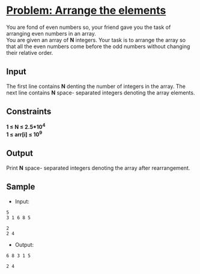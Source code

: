 # [Problem: Arrange the elements](https://my.newtonschool.co/playground/code/6bu9rz108yg1)

You are fond of even numbers so, your friend gave you the task of arranging even numbers in an array. <br>
You are given an array of **N** integers. Your task is to arrange the array so that all the even numbers come before the odd numbers without changing their relative order.

## Input

The first line contains **N** denting the number of integers in the array. The next line contains **N** space- separated integers denoting the array elements.

## Constraints

**1 ≤ N ≤ 2.5*10<sup>4</sup> <br>
1 ≤ arr[i] ≤ 10<sup>9</sup>**

## Output

Print **N** space- separated integers denoting the array after rearrangement.

## Sample

- Input:
```
5
3 1 6 8 5

2
2 4
```

- Output:
```
6 8 3 1 5

2 4
```
